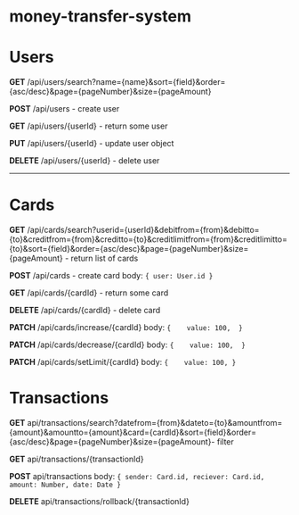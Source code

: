 # money-transfer-system

# Users
**GET** /api/users/search?name={name}&sort={field}&order={asc/desc}&page={pageNumber}&size={pageAmount}

**POST** /api/users - create user

**GET** /api/users/{userId} - return some user

**PUT** /api/users/{userId} - update user object

**DELETE** /api/users/{userId} - delete user

------------------------

# Cards
**GET** /api/cards/search?userid={userId}&debitfrom={from}&debitto={to}&creditfrom={from}&creditto={to}&creditlimitfrom={from}&creditlimitto={to}&sort={field}&order={asc/desc}&page={pageNumber}&size={pageAmount} - return list of cards

**POST** /api/cards - create card
body:
	`{
		user: User.id
	}`

**GET** /api/cards/{cardId} - return some card

**DELETE** /api/cards/{cardId} - delete card

**PATCH** /api/cards/increase/{cardId}
body: 
	`{   
		value: 100,	
	}` 

**PATCH** /api/cards/decrease/{cardId}
body: 
	`{   
		value: 100,	
	}`
	
**PATCH** /api/cards/setLimit/{cardId}
body: 
	`{   
		value: 100,
	}` 


# Transactions


**GET** api/transactions/search?datefrom={from}&dateto={to}&amountfrom={amount}&amountto={amount}&card={cardId}&sort={field}&order={asc/desc}&page={pageNumber}&size={pageAmount}- filter 


**GET** api/transactions/{transactionId}

**POST** api/transactions
body:
`{
	sender: Card.id,
	reciever: Card.id,
	amount: Number,
	date: Date
}`

**DELETE** api/transactions/rollback/{transactionId}


